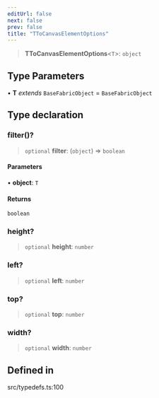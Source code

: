 ```yaml
---
editUrl: false
next: false
prev: false
title: "TToCanvasElementOptions"
---
```


> **TToCanvasElementOptions**\<`T`\>: `object`

## Type Parameters

• **T** *extends* `BaseFabricObject` = `BaseFabricObject`

## Type declaration

### filter()?

> `optional` **filter**: (`object`) => `boolean`

#### Parameters

• **object**: `T`

#### Returns

`boolean`

### height?

> `optional` **height**: `number`

### left?

> `optional` **left**: `number`

### top?

> `optional` **top**: `number`

### width?

> `optional` **width**: `number`

## Defined in

src/typedefs.ts:100
